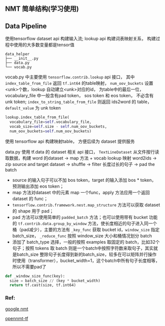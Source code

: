 ## NMT 简单结构(学习使用)

## Data Pipeline
使用tensorflow dataset api 构建输入流; lookup api 构建词表映射关系， 构建过程中使用的大多数变量都是tensor值
```shell
data_helper
├── __init__.py
├── data.py
└── vocab.py
```
vocab.py 中主要使用 `tensorflow.contrib.lookup` api 接口， 其中 `index_table_from_file` 返回 `tf.int64` 的table映射， `num_oov_buckets` 设置\<unk>个数，lookup 自动建立\<unk>对应的id， 为table中的最后一位， vocabulary_file 中一般含有pad token， sos token 和 eos token， 不必含有unk token; `index_to_string_table_from_file` 则返回 ids2word 的 table， `default_value` 为 unk token
```python
lookup.index_table_from_file(
  vocabulary_file=self.vocabulary_file,
  vocab_size=self.size - self.num_oov_buckets,
  num_oov_buckets=self.num_oov_buckets)
```
使用 tensorflow api 构建映射table， 方便后续为 dataset 提供服务

data.py 使用 tf.data 的 dataset 相关 api 接口， `TextLineDataset` 从文件按行读取数据，构建 word 的dataset -> map 方法 + vocab lookup 映射 word2ids -> zip source and target dataset -> shuffle -> filter 长度过长的句子 -> pad the batch
* source 的输入句子可以不加 bos token，target 的输入添加 bos * token， 预测输出添加 eos token；
* map 方法对dataset 中的元素 map 一个func，apply 方法应用一个返回   dataset 的 func；
* `tensorflow.contrib.framework.nest.map_structure` 方法可以获取 dataset 的 shape 用于 pad；
* pad 方法可以使用简单的 `padded_batch` 方法；也可以使用带有 bucket 功能的 `tf.contrib.data.group_by_window` 方法，使长度相近的句子进入同一个桶（pad减少），主要的方法有 `_key_func` 获取 bucket id，`window_size` 指定 batch_size， `_reduce_func` 按照 window_size 大小和桶情况划分 batch
* 添加了 batch_type 选择，一般的按照 examples 取固定的 batch，比如32个句子；按照 tokens 取 batch 则是一个batch中按照字符数来取句子，其实就是batch_size 整除句子长度得到新的batch_size，较多在可以矩阵并行操作时使用（transformer），bucket_width=1，这个batch中所有句子长度相等，所以不需要pad了

```python
def _window_size_func(key):
  size = batch_size // (key * bucket_width)
  return tf.cast(size, tf.int64)
```


### Ref:

[google nmt](https://github.com/tensorflow/nmt/tree/0be864257a76c151eef20ea689755f08bc1faf4e)

[opennmt-tf](https://github.com/OpenNMT/OpenNMT-tf)
